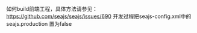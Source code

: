 如何build前端工程，具体方法请参见：
	https://github.com/seajs/seajs/issues/690
开发过程把seajs-config.xml中的seajs.production 置为false